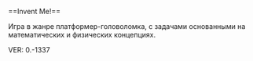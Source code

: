 ==Invent Me!==

Игра в жанре платформер-головоломка, с задачами основанными на математических и физических концепциях.

VER: 0.-1337
